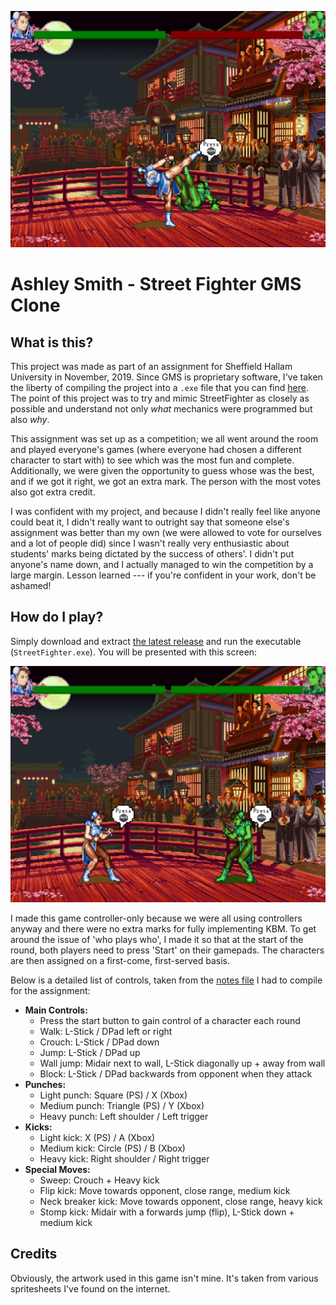 ![Preview](/img/finished_project.png)

# Ashley Smith - Street Fighter GMS Clone

## What is this?
This project was made as part of an assignment for Sheffield Hallam University in November, 2019. Since GMS is proprietary software, I've taken the liberty of compiling the project into a `.exe` file that you can find [here](https://github.com/Ashe/Streetfighter/releases/). The point of this project was to try and mimic StreetFighter as closely as possible and understand not only *what* mechanics were programmed but also *why*. 

This assignment was set up as a competition; we all went around the room and played everyone's games (where everyone had chosen a different character to start with) to see which was the most fun and complete. Additionally, we were given the opportunity to guess whose was the best, and if we got it right, we got an extra mark. The person with the most votes also got extra credit.

I was confident with my project, and because I didn't really feel like anyone could beat it, I didn't really want to outright say that someone else's assignment was better than my own (we were allowed to vote for ourselves and a lot of people did) since I wasn't really very enthusiastic about students' marks being dictated by the success of others'. I didn't put anyone's name down, and I actually managed to win the competition by a large margin. Lesson learned --- if you're confident in your work, don't be ashamed!

## How do I play?
Simply download and extract [the latest release](https://github.com/Ashe/Streetfighter/releases/) and run the executable (`StreetFighter.exe`). You will be presented with this screen:

![Opening Screen](/img/opening_screen.png)

I made this game controller-only because we were all using controllers anyway and there were no extra marks for fully implementing KBM. To get around the issue of 'who plays who', I made it so that at the start of the round, both players need to press 'Start' on their gamepads. The characters are then assigned on a first-come, first-served basis. 

Below is a detailed list of controls, taken from the [notes file](https://github.com/Ashe/Streetfighter/blob/master/notes/hints.txt) I had to compile for the assignment:

* **Main Controls:**
	* Press the start button to gain control of a character each round
	* Walk: L-Stick / DPad left or right
	* Crouch: L-Stick / DPad down
	* Jump: L-Stick / DPad up
	* Wall jump: Midair next to wall, L-Stick diagonally up + away from wall
	* Block: L-Stick / DPad backwards from opponent when they attack
* **Punches:**
	* Light punch: Square (PS) / X (Xbox)
	* Medium punch: Triangle (PS) / Y (Xbox)
	* Heavy punch: Left shoulder / Left trigger
* **Kicks:**
	* Light kick: X (PS) / A (Xbox)
	* Medium kick: Circle (PS) / B (Xbox)
	* Heavy kick: Right shoulder / Right trigger
* **Special Moves:**
	* Sweep: Crouch + Heavy kick
	* Flip kick: Move towards opponent, close range, medium kick
	* Neck breaker kick: Move towards opponent, close range, heavy kick
	* Stomp kick: Midair with a forwards jump (flip), L-Stick down + medium kick

## Credits
Obviously, the artwork used in this game isn't mine. It's taken from various spritesheets I've found on the internet. 
